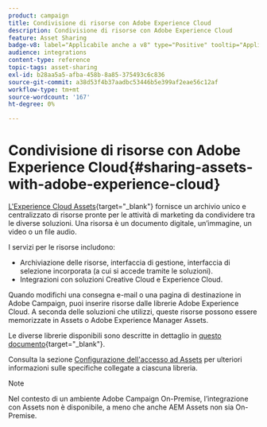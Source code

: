 ```yaml
---
product: campaign
title: Condivisione di risorse con Adobe Experience Cloud
description: Condivisione di risorse con Adobe Experience Cloud
feature: Asset Sharing
badge-v8: label="Applicabile anche a v8" type="Positive" tooltip="Applicabile anche a Campaign v8"
audience: integrations
content-type: reference
topic-tags: asset-sharing
exl-id: b28aa5a5-afba-458b-8a85-375493c6c836
source-git-commit: a38d53f4b37aadbc53446b5e399af2eae56c12af
workflow-type: tm+mt
source-wordcount: '167'
ht-degree: 0%

---
```


# Condivisione di risorse con Adobe Experience Cloud{#sharing-assets-with-adobe-experience-cloud}

[L&#39;Experience Cloud Assets](https://experienceleague.adobe.com/it/docs/core-services/interface/services/audiences/overview){target="_blank"} fornisce un archivio unico e centralizzato di risorse pronte per le attività di marketing da condividere tra le diverse soluzioni. Una risorsa è un documento digitale, un’immagine, un video o un file audio.

I servizi per le risorse includono:

* Archiviazione delle risorse, interfaccia di gestione, interfaccia di selezione incorporata (a cui si accede tramite le soluzioni).
* Integrazioni con soluzioni Creative Cloud e Experience Cloud.

Quando modifichi una consegna e-mail o una pagina di destinazione in Adobe Campaign, puoi inserire risorse dalle librerie Adobe Experience Cloud. A seconda delle soluzioni che utilizzi, queste risorse possono essere memorizzate in Assets o Adobe Experience Manager Assets.

Le diverse librerie disponibili sono descritte in dettaglio in [questo documento](https://experienceleague.adobe.com/it/docs/core-services/interface/services/assets/experience-cloud-assets){target="_blank"}.

Consulta la sezione [Configurazione dell&#39;accesso ad Assets](../../integrations/using/configuring-access-to-assets.md) per ulteriori informazioni sulle specifiche collegate a ciascuna libreria.

>[!NOTE]
>
>Nel contesto di un ambiente Adobe Campaign On-Premise, l’integrazione con Assets non è disponibile, a meno che anche AEM Assets non sia On-Premise.
